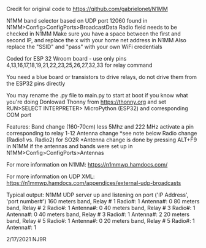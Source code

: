 Credit for original code to https://github.com/gabrielonet/N1MM

N1MM band selector based on UDP port 12060 found in N1MM>Config>ConfigPorts>BroadcastData
Radio field needs to be checked in N1MM 
Make sure you have a space between the first and second IP, and replace the x with your home net address in N1MM
Also replace the "SSID" and "pass" with your own WiFi credentials

Coded for ESP 32 Wroom board - use only pins 4,13,16,17,18,19,21,22,23,25,26,27,32,33 for relay command

You need a blue board or transistors to drive relays, do not drive them from the ESP32 pins directly

You may rename the .py file to main.py to start at boot if you know what you're doing
Donlowad Thonny from https://thonny.org and set RUN>SELECT INTERPRETER> MicroPython (ESP32) and corresponding COM port


Features: 
Band change (160-70cm) less 5Mhz and 222 MHz  activate a pin corresponding to relay 1-12
Antenna change  *see note below
Radio change (Radio1 vs. Radio2) for SO2R
*Antenna change is done by pressing ALT+F9 in N1MM if the antennas and bands were set up in N1MM>Config>ConfigPorts>Antennas

For more information on N1MM:  https://n1mmwp.hamdocs.com/

For more information on UDP XML: https://n1mmwp.hamdocs.com/appendices/external-udp-broadcasts

Typical output:
N1MM UDP server up and listening on port ('IP Address', 'port number#')
160 meters band, Relay # 1 Radio#: 1 Antenna#: 0
80 meters band, Relay # 2 Radio#: 1 Antenna#: 0
40 meters band, Relay # 3 Radio#: 1 Antenna#: 0
40 meters band, Relay # 3 Radio#: 1 Antenna#: 2
20 meters band, Relay # 5 Radio#: 1 Antenna#: 0
20 meters band, Relay # 5 Radio#: 1 Antenna#: 1

2/17/2021 NJ9R

